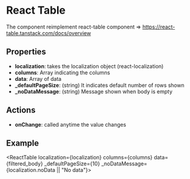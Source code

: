 # React Table

The component reimplement react-table component => https://react-table.tanstack.com/docs/overview

## Properties

* <b>localization</b>: takes the localization object (react-localization)
* <b>columns</b>: Array indicating the columns
* <b>data</b>: Array of data
* <b>_defaultPageSize</b>: (string) It indicates default number of rows shown
* <b>_noDataMessage</b>: (string) Message shown when body is empty

## Actions

* <b>onChange</b>: called anytime the value changes

## Example
<ReactTable
    localization={localization}
    columns={columns}
    data={filtered_body}
    _defaultPageSize={10}
    _noDataMessage={localization.noData || "No data"}>
</ReactTable>
